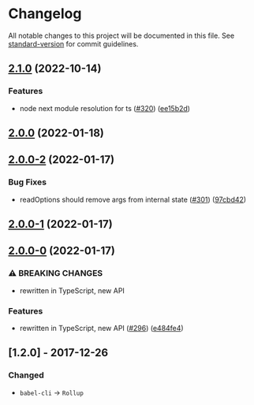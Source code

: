 # Changelog

All notable changes to this project will be documented in this file. See [standard-version](https://github.com/conventional-changelog/standard-version) for commit guidelines.

## [2.1.0](https://github.com/TrigenSoftware/Argue/compare/v2.0.0...v2.1.0) (2022-10-14)


### Features

* node next module resolution for ts ([#320](https://github.com/TrigenSoftware/Argue/issues/320)) ([ee15b2d](https://github.com/TrigenSoftware/Argue/commit/ee15b2dbde3ed1632c66dd56e0051c4e5435e381))

## [2.0.0](https://github.com/TrigenSoftware/Argue/compare/v2.0.0-2...v2.0.0) (2022-01-18)

## [2.0.0-2](https://github.com/TrigenSoftware/Argue/compare/v2.0.0-1...v2.0.0-2) (2022-01-17)


### Bug Fixes

* readOptions should remove args from internal state ([#301](https://github.com/TrigenSoftware/Argue/issues/301)) ([97cbd42](https://github.com/TrigenSoftware/Argue/commit/97cbd42dfebbc5debc1a9ed34ef1a544d198a2a2))

## [2.0.0-1](https://github.com/TrigenSoftware/Argue/compare/v2.0.0-0...v2.0.0-1) (2022-01-17)

## [2.0.0-0](https://github.com/TrigenSoftware/Argue/compare/v1.2.0...v2.0.0-0) (2022-01-17)


### ⚠ BREAKING CHANGES

* rewritten in TypeScript, new API

### Features

* rewritten in TypeScript, new API ([#296](https://github.com/TrigenSoftware/Argue/issues/296)) ([e484fe4](https://github.com/TrigenSoftware/Argue/commit/e484fe48ca82249de97689a94f4e78cdcf465aff))

## [1.2.0] - 2017-12-26
### Changed
- `babel-cli` -> `Rollup`
